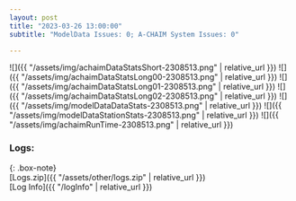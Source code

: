 ```yaml
---
layout: post
title: "2023-03-26 13:00:00"
subtitle: "ModelData Issues: 0; A-CHAIM System Issues: 0"

---
```


![]({{ "/assets/img/achaimDataStatsShort-2308513.png" | relative_url }})
![]({{ "/assets/img/achaimDataStatsLong00-2308513.png" | relative_url }})
![]({{ "/assets/img/achaimDataStatsLong01-2308513.png" | relative_url }})
![]({{ "/assets/img/achaimDataStatsLong02-2308513.png" | relative_url }})
![]({{ "/assets/img/modelDataDataStats-2308513.png" | relative_url }})
![]({{ "/assets/img/modelDataStationStats-2308513.png" | relative_url }})
![]({{ "/assets/img/achaimRunTime-2308513.png" | relative_url }})





### Logs:  
  
{: .box-note}  
[Logs.zip]({{ "/assets/other/logs.zip" | relative_url }})  
[Log Info]({{ "/logInfo" | relative_url }})  
